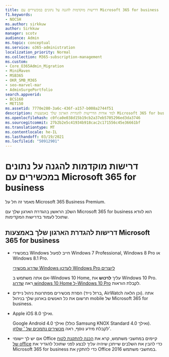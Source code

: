 ```yaml
---
title: דרישות מוקדמות להגנה על נתונים במכשירים עם Microsoft 365 for business
f1.keywords:
- NOCSH
ms.author: sirkkuw
author: Sirkkuw
manager: scotv
audience: Admin
ms.topic: conceptual
ms.service: o365-administration
localization_priority: Normal
ms.collection: M365-subscription-management
ms.custom:
- Core_O365Admin_Migration
- MiniMaven
- MSB365
- OKR_SMB_M365
- seo-marvel-mar
- AdminSurgePortfolio
search.appverid:
- BCS160
- MET150
ms.assetid: 7770e280-3a6c-436f-a157-b008a2744f51
description: למד אודות הדרישות להגדרת הארגון שלך באמצעות Microsoft 365 for business והגנה על נתוני עבודה במכשירים של המשתמשים.
ms.openlocfilehash: c0fca0e038d15b19cb2a37eb5705296ed3da3746
ms.sourcegitcommit: 27b2b2e5c41934b918cac2c171556c45e36661bf
ms.translationtype: MT
ms.contentlocale: he-IL
ms.lasthandoff: 03/19/2021
ms.locfileid: "50912901"
---
```

# <a name="prerequisites-for-protecting-data-on-devices-with-microsoft-365-for-business"></a>דרישות מוקדמות להגנה על נתונים במכשירים עם Microsoft 365 for business

מאמר זה חל על Microsoft 365 Business Premium.

השלב הראשון בהגדרת הארגון שלך עם Microsoft 365 for business הוא לוודא שתוכל לעמוד בדרישות המקדימות.
  
## <a name="requirements-for-setting-up-your-organization-with-microsoft-365-for-business"></a>דרישות להגדרת הארגון שלך באמצעות Microsoft 365 for business

- במכשירי Windows חייב לפעול Windows 7 Professional,‏ Windows 8 Pro או Windows 8.1 Pro.
    
    [שדרוג מכשירי Windows לעדכון Windows Pro ליוצרים](upgrade-to-windows-pro-creators-update.md)
    
    אם אתה משתמש ב-Windows 10 Home, עליך **לרכוש** את Windows 10 Pro. ראה [שדרוג windows 10 Home ל-Windows 10 Pro](https://support.microsoft.com/office/0aee10c1-4d34-43ee-a325-579c6c2df90e) לקבלת הוראות. 
    
- הסרת מכשירים מפתרונות ניהול ניידים (ברזל נייד, AirWatch וכן הלאה). אתה תרשום את כל האנשים בארגון שלך בניהול mobile של Microsoft 365 for business.
    
- Apple iOS 8.0 ואילך.
    
    Google Android 4.0 ואילך (כולל Samsung KNOX Standard 4.0 ואילך). לקבלת מידע נוסף, ראה [מכשירים נתמכים של ' שלחן](/mem/intune/fundamentals/supported-devices-browsers)'.
    
- אם יש לך יישומי Office קיימים במחשבי משתמש, קרא את [הכנה להתקנת לקוח של office](prepare-for-office-client-deployment.md) כדי להבין את השלבים שייתכן שיהיה עליך לבצע לפני שתוכל להגדיר את Microsoft 365 for business כדי להתקין את Office 2016 במחשבי משתמש.